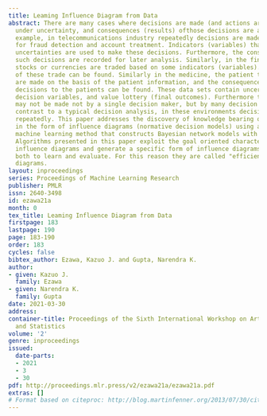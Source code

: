 ```yaml
---
title: Leaming Influence Diagram from Data
abstract: There are many cases where decisions are made (and actions are taken) repeatedly
  under uncertainty, and consequences (results) ofthose decisions are available. For
  example, in telecommunications industry repeatedly decisions are made every day
  for fraud detection and account treatment. Indicators (variables) that have large
  uncertainties are used to make these decisions. Furthermore, the consequences of
  such decisions are recorded for later analysis. Similarly, in the financial industry,
  stocks or currencies are traded based on some indicators (variables). The consequences
  of these trade can be found. Similarly in the medicine, the patient treatment decisions
  are made on the basis of the patient information, and the consequences of these
  decisions to the patients can be found. These data sets contain uncertain variables,
  decision variables, and value lottery (final outcomes). Furthermore these decisions
  may not be made not by a single decision maker, but by many decision makers. In
  contrast to a typical decision analysis, in these environments decisions are made
  repeatedly. This paper addresses the discovery of knowledge bearing on these decisions
  in the form of influence diagrams (normative decision models) using a novel supervised
  machine learning method that constructs Bayesian network models with decisions.
  Algorithms presented in this paper exploit the goal oriented characteristics o f
  influence diagrams and generate a specific form of influence diagrams that are efficient,
  both to learn and evaluate. For this reason they are called "efficient" influence
  diagrams.
layout: inproceedings
series: Proceedings of Machine Learning Research
publisher: PMLR
issn: 2640-3498
id: ezawa21a
month: 0
tex_title: Leaming Influence Diagram from Data
firstpage: 183
lastpage: 190
page: 183-190
order: 183
cycles: false
bibtex_author: Ezawa, Kazuo J. and Gupta, Narendra K.
author:
- given: Kazuo J.
  family: Ezawa
- given: Narendra K.
  family: Gupta
date: 2021-03-30
address:
container-title: Proceedings of the Sixth International Workshop on Artificial Intelligence
  and Statistics
volume: '2'
genre: inproceedings
issued:
  date-parts:
  - 2021
  - 3
  - 30
pdf: http://proceedings.mlr.press/v2/ezawa21a/ezawa21a.pdf
extras: []
# Format based on citeproc: http://blog.martinfenner.org/2013/07/30/citeproc-yaml-for-bibliographies/
---
```


